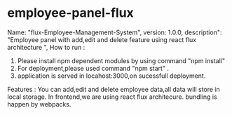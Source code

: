 # employee-panel-flux
Name: "flux-Employee-Management-System",
version: 1.0.0,
description": "Employee panel with  add,edit and delete feature using react flux architecture ",
How to run : 
1. Please install npm dependent modules by using command "npm install"
2. For deployment,please used command "npm start" .
3. application is served in locahost:3000,on sucessfull deployment.

Features :
You can add,edit and delete employee data,all data will store in local storage.
In frontend,we are using react flux architecure.
bundling is happen by webpacks.
